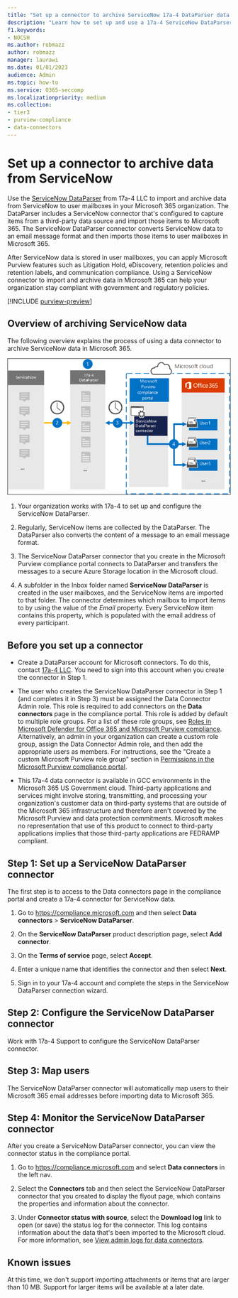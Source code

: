 ```yaml
---
title: "Set up a connector to archive ServiceNow 17a-4 DataParser data in Microsoft 365"
description: "Learn how to set up and use a 17a-4 ServiceNow DataParser connector to import and archive ServiceNow data in Microsoft 365."
f1.keywords:
- NOCSH
ms.author: robmazz
author: robmazz
manager: laurawi
ms.date: 01/01/2023
audience: Admin
ms.topic: how-to
ms.service: O365-seccomp
ms.localizationpriority: medium
ms.collection:
- tier3
- purview-compliance
- data-connectors
---
```


# Set up a connector to archive data from ServiceNow

Use the [ServiceNow DataParser](https://www.17a-4.com/dataparser/) from 17a-4 LLC to import and archive data from ServiceNow to user mailboxes in your Microsoft 365 organization. The DataParser includes a ServiceNow connector that's configured to capture items from a third-party data source and import those items to Microsoft 365. The ServiceNow DataParser connector converts ServiceNow data to an email message format and then imports those items to user mailboxes in Microsoft 365.

After ServiceNow data is stored in user mailboxes, you can apply Microsoft Purview features such as Litigation Hold, eDiscovery, retention policies and retention labels, and communication compliance. Using a ServiceNow connector to import and archive data in Microsoft 365 can help your organization stay compliant with government and regulatory policies.

[!INCLUDE [purview-preview](../includes/purview-preview.md)]

## Overview of archiving ServiceNow data

The following overview explains the process of using a data connector to archive ServiceNow data in Microsoft 365.

![Archiving workflow for ServiceNow data from 17a-4.](../media/ServiceNowDataParserConnectorWorkflow.png)

1. Your organization works with 17a-4 to set up and configure the ServiceNow DataParser.

2. Regularly, ServiceNow items are collected by the DataParser. The DataParser also converts the content of a message to an email message format.

3. The ServiceNow DataParser connector that you create in the Microsoft Purview compliance portal connects to DataParser and transfers the messages to a secure Azure Storage location in the Microsoft cloud.

4. A subfolder in the Inbox folder named **ServiceNow DataParser** is created in the user mailboxes, and the ServiceNow items are imported to that folder. The connector determines which mailbox to import items to by using the value of the *Email* property. Every ServiceNow item contains this property, which is populated with the email address of every participant.

## Before you set up a connector

- Create a DataParser account for Microsoft connectors. To do this, contact [17a-4 LLC](https://www.17a-4.com/contact/). You need to sign into this account when you create the connector in Step 1.

- The user who creates the ServiceNow DataParser connector in Step 1 (and completes it in Step 3) must be assigned the Data Connector Admin role. This role is required to add connectors on the **Data connectors** page in the compliance portal. This role is added by default to multiple role groups. For a list of these role groups, see [Roles in Microsoft Defender for Office 365 and Microsoft Purview compliance](../security/office-365-security/scc-permissions.md#roles-in-microsoft-defender-for-office-365-and-microsoft-purview-compliance). Alternatively, an admin in your organization can create a custom role group, assign the Data Connector Admin role, and then add the appropriate users as members. For instructions, see the "Create a custom Microsoft Purview role group" section in [Permissions in the Microsoft Purview compliance portal](microsoft-365-compliance-center-permissions.md#create-a-custom-microsoft-purview-role-group).

- This 17a-4 data connector is available in GCC environments in the Microsoft 365 US Government cloud. Third-party applications and services might involve storing, transmitting, and processing your organization's customer data on third-party systems that are outside of the Microsoft 365 infrastructure and therefore aren't covered by the Microsoft Purview and data protection commitments. Microsoft makes no representation that use of this product to connect to third-party applications implies that those third-party applications are FEDRAMP compliant.

## Step 1: Set up a ServiceNow DataParser connector

The first step is to access to the Data connectors page in the compliance portal and create a 17a-4 connector for ServiceNow data.

1. Go to <https://compliance.microsoft.com> and then select **Data connectors** > **ServiceNow DataParser**.

2. On the **ServiceNow DataParser** product description page, select **Add connector**.

3. On the **Terms of service** page, select **Accept**.

4. Enter a unique name that identifies the connector and then select **Next**.

5. Sign in to your 17a-4 account and complete the steps in the ServiceNow DataParser connection wizard.

## Step 2: Configure the ServiceNow DataParser connector

Work with 17a-4 Support to configure the ServiceNow DataParser connector.

## Step 3: Map users

The ServiceNow DataParser connector will automatically map users to their Microsoft 365 email addresses before importing data to Microsoft 365.

## Step 4: Monitor the ServiceNow DataParser connector

After you create a ServiceNow DataParser connector, you can view the connector status in the compliance portal.

1. Go to <https://compliance.microsoft.com> and select **Data connectors** in the left nav.

2. Select the **Connectors** tab and then select the ServiceNow DataParser connector that you created to display the flyout page, which contains the properties and information about the connector.

3. Under **Connector status with source**, select the **Download log** link to open (or save) the status log for the connector. This log contains information about the data that's been imported to the Microsoft cloud. For more information, see [View admin logs for data connectors](data-connector-admin-logs.md).

## Known issues

At this time, we don't support importing attachments or items that are larger than 10 MB. Support for larger items will be available at a later date.

